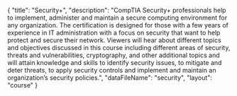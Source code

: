 {
	"title": "Security+",
	"description": "CompTIA Security+ professionals help to implement, administer and maintain a secure computing environment for any organization. The certification is designed for those with a few years of experience in IT administration with a focus on security that want to help protect and secure their network. Viewers will hear about different topics and objectives discussed in this course including different areas of security, threats and vulnerabilities, cryptography, and other additional topics and will attain knowledge and skills to identify security issues, to mitigate and deter threats, to apply security controls and implement and maintain an organization’s security policies.",
	"dataFileName": "security",
	"layout": "course"
}